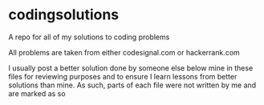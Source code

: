 # codingsolutions
A repo for all of my solutions to coding problems

All problems are taken from either codesignal.com or hackerrank.com

I usually post a better solution done by someone else below mine in these files for reviewing purposes and to ensure I learn lessons from better solutions than mine. As such, parts of each file were not written by me and are marked as so
